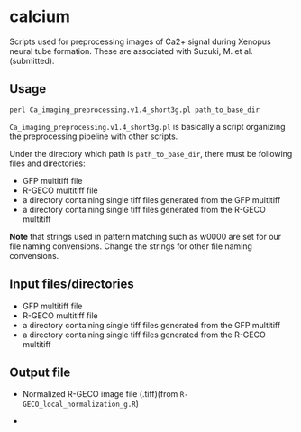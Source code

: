 # calcium
Scripts used for preprocessing images of Ca2+ signal during Xenopus neural tube formation. These are associated with Suzuki, M. et al. (submitted).

## Usage
```
perl Ca_imaging_preprocessing.v1.4_short3g.pl path_to_base_dir
```
`Ca_imaging_preprocessing.v1.4_short3g.pl` is basically a script organizing the preprocessing pipeline with other scripts.

Under the directory which path is `path_to_base_dir`, there must be following files and directories:
- GFP multitiff file
- R-GECO multitiff file
- a directory containing single tiff files generated from the GFP multitiff
- a directory containing single tiff files generated from the R-GECO multitiff

__Note__ that strings used in pattern matching such as w0000 are set for our file naming convensions. Change the strings for other file naming convensions.

## Input files/directories
- GFP multitiff file
- R-GECO multitiff file
- a directory containing single tiff files generated from the GFP multitiff
- a directory containing single tiff files generated from the R-GECO multitiff

## Output file
- Normalized R-GECO image file (.tiff)(from `R-GECO_local_normalization_g.R`)
 


- 
